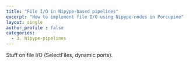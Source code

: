 ```yaml
---
title: "File I/O in Nipype-based pipelines"
excerpt: "How to implement file I/O using Nipype-nodes in Porcupine"
layout: single
author_profile : false
categories:
  - 3. Nipype-pipelines
---
```


Stuff on file I/O (SelectFiles, dynamic ports).
